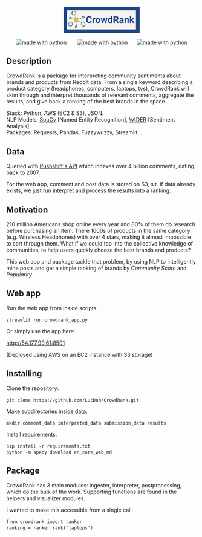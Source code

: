 <p align="center">
<img width="40%" src='static/CrowdRank_Logo.png'>
</p>
<p align="center">
<img src="https://img.shields.io/badge/python-3.6-blue.svg?style=flat" alt="made with python"> &nbsp;&nbsp;&nbsp;&nbsp;&nbsp;
<img src="https://img.shields.io/badge/code%20style-black-000000.svg?style=flat" alt="made with python">&nbsp;&nbsp;&nbsp;&nbsp;&nbsp;
<img src="https://img.shields.io/badge/license-MIT-400080.svg?style=flat" alt="made with python"> 
</p>

## Description
CrowdRank is a package for interpreting community sentiments about brands and products from Reddit data. From a single keyword describing a product category (headphones, computers, laptops, tvs), CrowdRank will skim through and interpret thousands of relevant comments, aggregate the results, and give back a ranking of the best brands in the space.


Stack: Python, AWS (EC2 & S3), JSON.  
NLP Models: [SpaCy](https://github.com/explosion/spaCy) [Named Entity Recognition], [VADER](https://github.com/cjhutto/vaderSentiment) [Sentiment Analysis].    
Packages: Requests, Pandas, Fuzzywuzzy, Streamlit...  

## Data
Queried with [Pushshift's API](https://reddit-api.readthedocs.io/en/latest/) which indexes over 4 billion comments, dating back to 2007.  

For the web app, comment and post data is stored on S3, s.t. if data already exists, we just run interpret and process the results into
a ranking.   

## Motivation
210 million Americans shop online every year and 80% of them do research before purchasing an item. There 1000s of products in the same category (e.g. Wireless Headphones) with over 4 stars, making it almost impossible to sort through them. What if we could tap into the collective knowledge of communities, to help users quickly choose the best brands and products?

This web app and package tackle that problem, by using NLP to intelligently mine posts and get a simple ranking of brands by *Community Score* and *Popularity*. 

## Web app
Run the web app from inside scripts:  

    streamlit run crowdrank_app.py

Or simply use the app here:   

http://54.177.99.61:8501  

(Deployed using AWS on an EC2 instance with S3 storage)  

## Installing
Clone the repository:  

    git clone https://github.com/LucDoh/CrowdRank.git  

Make subdirectories inside data:  

    mkdir comment_data interpreted_data submission_data results

Install requirements:  

    pip install -r requirements.txt  
    python -m spacy download en_core_web_md

## Package
CrowdRank has 3 main modules: ingester, interpreter, postprocessing, which do the bulk of the work. Supporting functions are found in the helpers and visualizer modules. 

I wanted to make this accessible from a single call:

    from crowdrank import ranker  
    ranking = ranker.rank('laptops')  